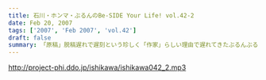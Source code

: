 ```yaml
---
title: 石川・ホンマ・ぶるんのBe-SIDE Your Life! vol.42-2
date: Feb 20, 2007
tags: ['2007', 'Feb 2007', 'vol.42']
draft: false
summary: 「原稿」脱稿遅れで遅刻という珍しく「作家」らしい理由で遅れてきたぶるんぶるんセンセー・・・この仕事は「報われない」仕事ではなかったようですが、ため息混じりの哀愁スタジオと化している有楽町の片隅・・・来週も「報われない」のでしょうか・・・ぶるんセンセーへの「報われるメッセージ」はいつでも募集中であります〜〜〜NAMAE
---
```


http://project-phi.ddo.jp/ishikawa/ishikawa042_2.mp3
